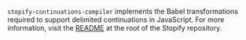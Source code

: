 `stopify-continuations-compiler` implements the Babel transformations
required to support delimited continuations in JavaScript. For more
information, visit the
[README](https://github.com/plasma-umass/Stopify/blob/master/README.md) at
the root of the Stopify repository.